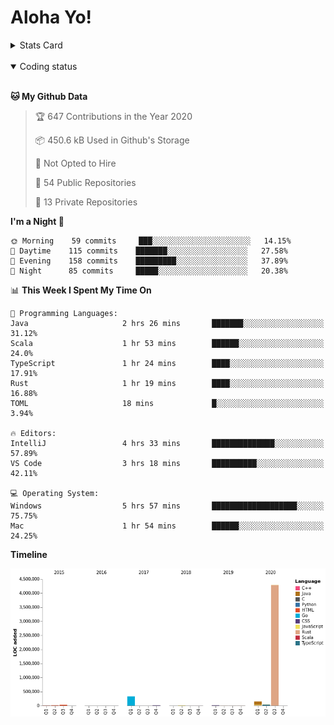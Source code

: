 # Aloha Yo!

<details>
<summary>Stats Card</summary>
 
[![Anurag's github stats](https://github-readme-stats.vercel.app/api?username=GarfieldZHU&show_icons=true&theme=tokyonight)](https://github.com/anuraghazra/github-readme-stats)
 
</details>

<br/>

<details open>

<summary>Coding status</summary>

<br/>

<!--START_SECTION:waka-->
**🐱 My Github Data** 

> 🏆 647 Contributions in the Year 2020
 > 
> 📦 450.6 kB Used in Github's Storage 
 > 
> 🚫 Not Opted to Hire
 > 
> 📜 54 Public Repositories
 > 
> 🔑 13 Private Repositories 

**I'm a Night 🦉** 

```text
🌞 Morning    59 commits     ███░░░░░░░░░░░░░░░░░░░░░░   14.15% 
🌆 Daytime    115 commits    ███████░░░░░░░░░░░░░░░░░░   27.58% 
🌃 Evening    158 commits    █████████░░░░░░░░░░░░░░░░   37.89% 
🌙 Night      85 commits     █████░░░░░░░░░░░░░░░░░░░░   20.38%

```


📊 **This Week I Spent My Time On** 

```text
💬 Programming Languages: 
Java                     2 hrs 26 mins       ███████░░░░░░░░░░░░░░░░░░   31.12% 
Scala                    1 hr 53 mins        ██████░░░░░░░░░░░░░░░░░░░   24.0% 
TypeScript               1 hr 24 mins        ████░░░░░░░░░░░░░░░░░░░░░   17.91% 
Rust                     1 hr 19 mins        ████░░░░░░░░░░░░░░░░░░░░░   16.88% 
TOML                     18 mins             █░░░░░░░░░░░░░░░░░░░░░░░░   3.94%

🔥 Editors: 
IntelliJ                 4 hrs 33 mins       ██████████████░░░░░░░░░░░   57.89% 
VS Code                  3 hrs 18 mins       ██████████░░░░░░░░░░░░░░░   42.11%

💻 Operating System: 
Windows                  5 hrs 57 mins       ███████████████████░░░░░░   75.75% 
Mac                      1 hr 54 mins        ██████░░░░░░░░░░░░░░░░░░░   24.25%

```

**Timeline**

![Chart not found](https://github.com/GarfieldZHU/GarfieldZHU/blob/master/charts/bar_graph.png) 


<!--END_SECTION:waka-->

</details>
